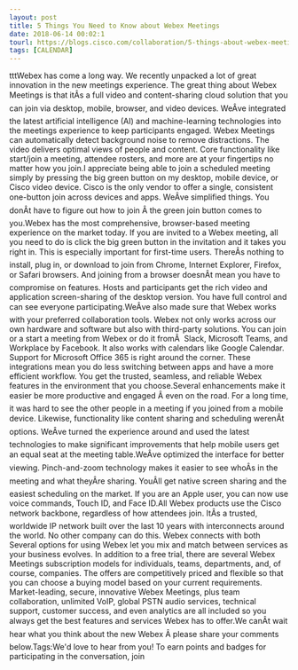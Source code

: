 ```yaml
---
layout: post
title: 5 Things You Need to Know about Webex Meetings
date: 2018-06-14 00:02:1
tourl: https://blogs.cisco.com/collaboration/5-things-about-webex-meetings
tags: [CALENDAR]
---
```

tttWebex has come a long way. We recently unpacked a lot of great innovation in the new meetings experience. The great thing about Webex Meetings is that itÂs a full video and content-sharing cloud solution that you can join via desktop, mobile, browser, and video devices. WeÂve integrated the latest artificial intelligence (AI) and machine-learning technologies into the meetings experience to keep participants engaged. Webex Meetings can automatically detect background noise to remove distractions. The video delivers optimal views of people and content. Core functionality like start/join a meeting, attendee rosters, and more are at your fingertips no matter how you join.I appreciate being able to join a scheduled meeting simply by pressing the big green button on my desktop, mobile device, or Cisco video device. Cisco is the only vendor to offer a single, consistent one-button join across devices and apps. WeÂve simplified things. You donÂt have to figure out how to join Â the green join button comes to you.Webex has the most comprehensive, browser-based meeting experience on the market today. If you are invited to a Webex meeting, all you need to do is click the big green button in the invitation and it takes you right in. This is especially important for first-time users. ThereÂs nothing to install, plug in, or download to join from Chrome, Internet Explorer, Firefox, or Safari browsers. And joining from a browser doesnÂt mean you have to compromise on features. Hosts and participants get the rich video and application screen-sharing of the desktop version. You have full control and can see everyone participating.WeÂve also made sure that Webex works with your preferred collaboration tools. Webex not only works across our own hardware and software but also with third-party solutions. You can join or a start a meeting from Webex or do it fromÂ  Slack, Microsoft Teams, and Workplace by Facebook. It also works with calendars like Google Calendar. Support for Microsoft Office 365 is right around the corner. These integrations mean you do less switching between apps and have a more efficient workflow. You get the trusted, seamless, and reliable Webex features in the environment that you choose.Several enhancements make it easier be more productive and engaged Â even on the road. For a long time, it was hard to see the other people in a meeting if you joined from a mobile device. Likewise, functionality like content sharing and scheduling werenÂt options. WeÂve turned the experience around and used the latest technologies to make significant improvements that help mobile users get an equal seat at the meeting table.WeÂve optimized the interface for better viewing. Pinch-and-zoom technology makes it easier to see whoÂs in the meeting and what theyÂre sharing. YouÂll get native screen sharing and the easiest scheduling on the market. If you are an Apple user, you can now use voice commands, Touch ID, and Face ID.All Webex products use the Cisco network backbone, regardless of how attendees join. ItÂs a trusted, worldwide IP network built over the last 10 years with interconnects around the world. No other company can do this. Webex connects with both Several options for using Webex let you mix and match between services as your business evolves. In addition to a free trial, there are several Webex Meetings subscription models for individuals, teams, departments, and, of course, companies. The offers are competitively priced and flexible so that you can choose a buying model based on your current requirements. Market-leading, secure, innovative Webex Meetings, plus team collaboration, unlimited VoIP, global PSTN audio services, technical support, customer success, and even analytics are all included so you always get the best features and services Webex has to offer.We canÂt wait hear what you think about the new Webex Â please share your comments below.Tags:We'd love to hear from you! To earn points and badges for participating in the conversation, join 